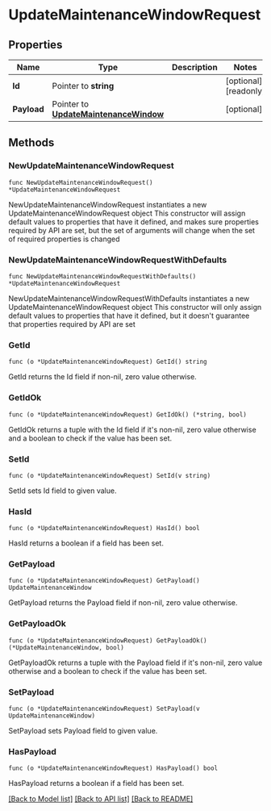# UpdateMaintenanceWindowRequest

## Properties

Name | Type | Description | Notes
------------ | ------------- | ------------- | -------------
**Id** | Pointer to **string** |  | [optional] [readonly] 
**Payload** | Pointer to [**UpdateMaintenanceWindow**](UpdateMaintenanceWindow.md) |  | [optional] 

## Methods

### NewUpdateMaintenanceWindowRequest

`func NewUpdateMaintenanceWindowRequest() *UpdateMaintenanceWindowRequest`

NewUpdateMaintenanceWindowRequest instantiates a new UpdateMaintenanceWindowRequest object
This constructor will assign default values to properties that have it defined,
and makes sure properties required by API are set, but the set of arguments
will change when the set of required properties is changed

### NewUpdateMaintenanceWindowRequestWithDefaults

`func NewUpdateMaintenanceWindowRequestWithDefaults() *UpdateMaintenanceWindowRequest`

NewUpdateMaintenanceWindowRequestWithDefaults instantiates a new UpdateMaintenanceWindowRequest object
This constructor will only assign default values to properties that have it defined,
but it doesn't guarantee that properties required by API are set

### GetId

`func (o *UpdateMaintenanceWindowRequest) GetId() string`

GetId returns the Id field if non-nil, zero value otherwise.

### GetIdOk

`func (o *UpdateMaintenanceWindowRequest) GetIdOk() (*string, bool)`

GetIdOk returns a tuple with the Id field if it's non-nil, zero value otherwise
and a boolean to check if the value has been set.

### SetId

`func (o *UpdateMaintenanceWindowRequest) SetId(v string)`

SetId sets Id field to given value.

### HasId

`func (o *UpdateMaintenanceWindowRequest) HasId() bool`

HasId returns a boolean if a field has been set.

### GetPayload

`func (o *UpdateMaintenanceWindowRequest) GetPayload() UpdateMaintenanceWindow`

GetPayload returns the Payload field if non-nil, zero value otherwise.

### GetPayloadOk

`func (o *UpdateMaintenanceWindowRequest) GetPayloadOk() (*UpdateMaintenanceWindow, bool)`

GetPayloadOk returns a tuple with the Payload field if it's non-nil, zero value otherwise
and a boolean to check if the value has been set.

### SetPayload

`func (o *UpdateMaintenanceWindowRequest) SetPayload(v UpdateMaintenanceWindow)`

SetPayload sets Payload field to given value.

### HasPayload

`func (o *UpdateMaintenanceWindowRequest) HasPayload() bool`

HasPayload returns a boolean if a field has been set.


[[Back to Model list]](../README.md#documentation-for-models) [[Back to API list]](../README.md#documentation-for-api-endpoints) [[Back to README]](../README.md)


